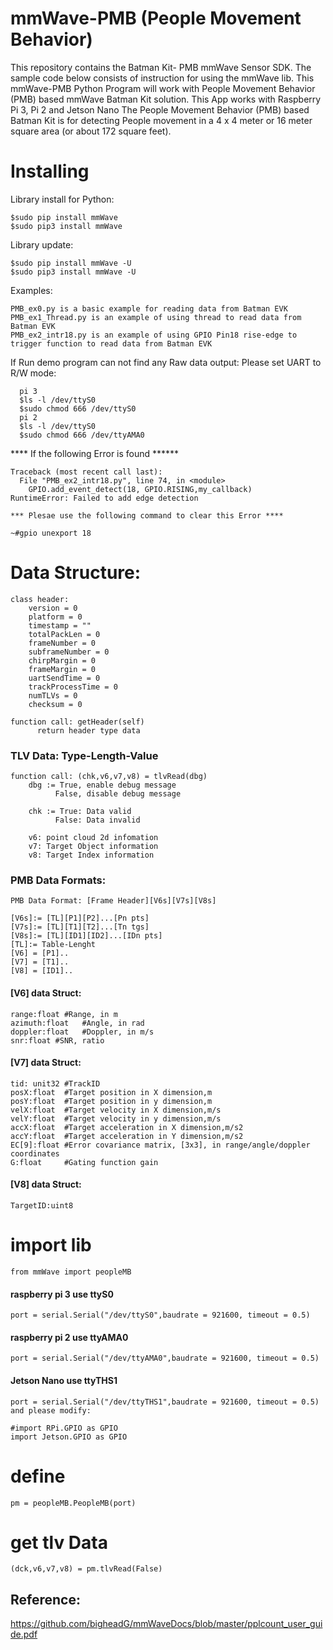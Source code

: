 # mmWave-PMB (People Movement Behavior)
This repository contains the Batman Kit- PMB mmWave Sensor SDK. 
The sample code below consists of instruction for using the mmWave lib.
This mmWave-PMB Python Program will work with People Movement Behavior (PMB) based mmWave Batman Kit solution.
This App works with Raspberry Pi 3, Pi 2 and Jetson Nano
The People Movement Behavior (PMB) based Batman Kit is for detecting People movement in a 4 x 4 meter or 16 meter square area (or about 172 square feet). 


# Installing

Library install for Python:

    $sudo pip install mmWave
    $sudo pip3 install mmWave

Library update:

    $sudo pip install mmWave -U
    $sudo pip3 install mmWave -U

Examples:

    PMB_ex0.py is a basic example for reading data from Batman EVK
    PMB_ex1_Thread.py is an example of using thread to read data from Batman EVK
    PMB_ex2_intr18.py is an example of using GPIO Pin18 rise-edge to trigger function to read data from Batman EVK

If Run demo program can not find any Raw data output:
      Please set UART to R/W mode: 
      
      pi 3
      $ls -l /dev/ttyS0
      $sudo chmod 666 /dev/ttyS0
      pi 2 
      $ls -l /dev/ttyS0
      $sudo chmod 666 /dev/ttyAMA0

**** If the following Error is found ******

    Traceback (most recent call last):
      File "PMB_ex2_intr18.py", line 74, in <module>
        GPIO.add_event_detect(18, GPIO.RISING,my_callback)
    RuntimeError: Failed to add edge detection

    *** Plesae use the following command to clear this Error ****
    
    ~#gpio unexport 18 


# Data Structure:

    class header:
	    version = 0
	    platform = 0
	    timestamp = ""
	    totalPackLen = 0
	    frameNumber = 0
	    subframeNumber = 0
	    chirpMargin = 0
	    frameMargin = 0
	    uartSendTime = 0
	    trackProcessTime = 0
	    numTLVs = 0
	    checksum = 0
	
    function call: getHeader(self)
		  return header type data
		 

### TLV Data: Type-Length-Value
    function call: (chk,v6,v7,v8) = tlvRead(dbg)
	    dbg := True, enable debug message
	          False, disable debug message
	       
	    chk := True: Data valid
		      False: Data invalid
		   
	    v6: point cloud 2d infomation
	    v7: Target Object information
	    v8: Target Index information
	
	
### PMB Data Formats:
    PMB Data Format: [Frame Header][V6s][V7s][V8s]

    [V6s]:= [TL][P1][P2]...[Pn pts]
    [V7s]:= [TL][T1][T2]...[Tn tgs]
    [V8s]:= [TL][ID1][ID2]...[IDn pts] 
    [TL]:= Table-Lenght
    [V6] = [P1]..
    [V7] = [T1]..
    [V8] = [ID1]..
	
#### [V6] data Struct:
  
    range:float #Range, in m
    azimuth:float	#Angle, in rad
    doppler:float	#Doppler, in m/s
    snr:float #SNR, ratio

#### [V7] data Struct:
  
    tid: unit32	#TrackID
    posX:float	#Target position in X dimension,m
    posY:float	#Target position in y dimension,m
    velX:float	#Target velocity in X dimension,m/s
    velY:float	#Target velocity in y dimension,m/s
    accX:float	#Target acceleration in X dimension,m/s2
    accY:float	#Target acceleration in Y dimension,m/s2
    EC[9]:float	#Error covariance matrix, [3x3], in range/angle/doppler coordinates
    G:float		#Gating function gain


 #### [V8] data Struct:
  
    TargetID:uint8 


# import lib

    from mmWave import peopleMB

#### raspberry pi 3 use ttyS0
    port = serial.Serial("/dev/ttyS0",baudrate = 921600, timeout = 0.5)

#### raspberry pi 2 use ttyAMA0
    port = serial.Serial("/dev/ttyAMA0",baudrate = 921600, timeout = 0.5)

#### Jetson Nano use ttyTHS1
	port = serial.Serial("/dev/ttyTHS1",baudrate = 921600, timeout = 0.5)
	and please modify: 
	
	#import RPi.GPIO as GPIO
	import Jetson.GPIO as GPIO

# define 
    pm = peopleMB.PeopleMB(port)

# get tlv Data
    (dck,v6,v7,v8) = pm.tlvRead(False)

## Reference:

https://github.com/bigheadG/mmWaveDocs/blob/master/pplcount_user_guide.pdf
 
